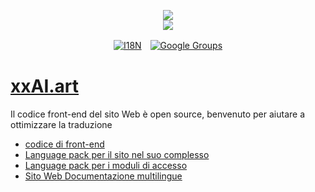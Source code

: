<p align="center"><a href="https://xxai.art"><img src="https://cdn.jsdelivr.net/gh/xxai-art/doc/logo.svg"/></a><br/><a href="https://xxai.art"><img src="https://cdn.jsdelivr.net/gh/xxai-art/doc/xxai.svg"/></a></p><p align="center"><a href="https://github.com/xxai-art/doc#readme"><img alt="I18N" src="https://cdn.jsdelivr.net/gh/wactax/img/t.svg"/></a>　<a href="https://groups.google.com/u/0/g/xxai-art"><img alt="Google Groups" src="https://cdn.jsdelivr.net/gh/wactax/img/g-groups.svg"/></a></p>

# [xxAI.art](https://xxAI.art)

Il codice front-end del sito Web è open source, benvenuto per aiutare a ottimizzare la traduzione

* [codice di front-end](https://github.com/xxai-art/web)
* [Language pack per il sito nel suo complesso](https://github.com/xxai-art/web/tree/main/i18n)
* [Language pack per i moduli di accesso](https://github.com/wacpkg/user/tree/main/ui.i18n)
* [Sito Web Documentazione multilingue](https://github.com/xxai-doc)

